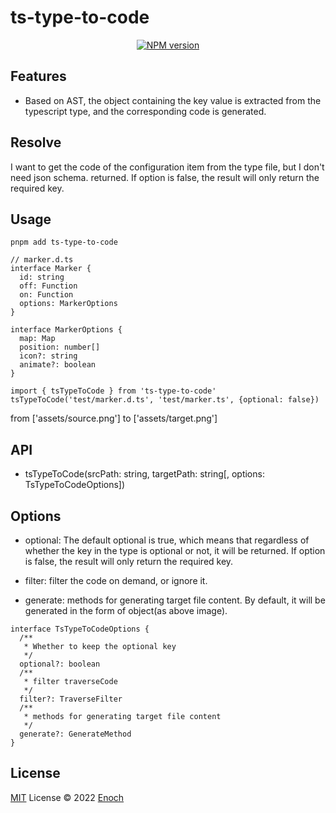 # ts-type-to-code

<p align="center">
<a href="https://www.npmjs.com/package/ts-type-to-code"><img src="https://img.shields.io/npm/v/ts-type-to-code?color=c95f8b&amp;label=" alt="NPM version"></a>
</p>

## Features
- Based on AST, the object containing the key value is extracted from the typescript type, and the corresponding code is generated.

## Resolve
I want to get the code of the configuration item from the type file, but I don't need json schema.
 returned. If option is false, the result will only return the required key.

## Usage
``` pnpm add ts-type-to-code ```

```
// marker.d.ts
interface Marker {
  id: string
  off: Function
  on: Function
  options: MarkerOptions
}

interface MarkerOptions {
  map: Map
  position: number[]
  icon?: string
  animate?: boolean
}
```

```
import { tsTypeToCode } from 'ts-type-to-code'
tsTypeToCode('test/marker.d.ts', 'test/marker.ts', {optional: false})
```
from
['assets/source.png']
to
['assets/target.png']

## API
- tsTypeToCode(srcPath: string, targetPath: string[, options: TsTypeToCodeOptions]) 

## Options
- optional: The default optional is true, which means that regardless of whether the key in the type is optional or not, it will be returned. If option is false, the result will only return the required key.

- filter: filter the code on demand, or ignore it.

- generate: methods for generating target file content. By default, it will be generated in the form of object(as above image).


```
interface TsTypeToCodeOptions {
  /**
   * Whether to keep the optional key
   */
  optional?: boolean
  /**
   * filter traverseCode
   */
  filter?: TraverseFilter
  /**
   * methods for generating target file content
   */
  generate?: GenerateMethod
}
```

## License

[MIT](./LICENSE) License © 2022 [Enoch](https://github.com/enochzzz)
